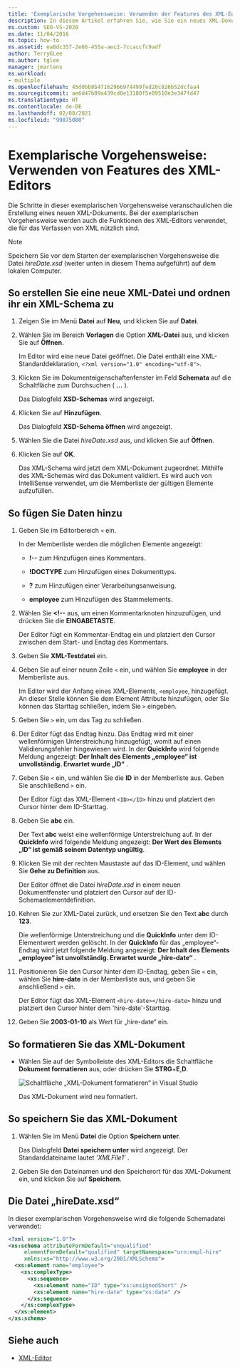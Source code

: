 ```yaml
---
title: 'Exemplarische Vorgehensweise: Verwenden der Features des XML-Editors'
description: In diesem Artikel erfahren Sie, wie Sie ein neues XML-Dokument erstellen, indem Sie die Schritte in dieser exemplarischen Vorgehensweise befolgen, die Features des XML-Editors veranschaulicht.
ms.custom: SEO-VS-2020
ms.date: 11/04/2016
ms.topic: how-to
ms.assetid: ea8dc357-2e66-455a-aec2-7ccaccfc9adf
author: TerryGLee
ms.author: tglee
manager: jmartens
ms.workload:
- multiple
ms.openlocfilehash: 45d0bb8b47162966974499fed20c826b52dcfaa4
ms.sourcegitcommit: ae6d47b09a439cd0e13180f5e89510e3e347fd47
ms.translationtype: HT
ms.contentlocale: de-DE
ms.lasthandoff: 02/08/2021
ms.locfileid: "99875080"
---
```

# <a name="walkthrough-use-xml-editor-features"></a>Exemplarische Vorgehensweise: Verwenden von Features des XML-Editors

Die Schritte in dieser exemplarischen Vorgehensweise veranschaulichen die Erstellung eines neuen XML-Dokuments. Bei der exemplarischen Vorgehensweise werden auch die Funktionen des XML-Editors verwendet, die für das Verfassen von XML nützlich sind.

> [!NOTE]
> Speichern Sie vor dem Starten der exemplarischen Vorgehensweise die Datei *hireDate.xsd* (weiter unten in diesem Thema aufgeführt) auf dem lokalen Computer.

## <a name="to-create-a-new-xml-file-and-associate-it-with-an-xml-schema"></a>So erstellen Sie eine neue XML-Datei und ordnen ihr ein XML-Schema zu

1. Zeigen Sie im Menü **Datei** auf **Neu**, und klicken Sie auf **Datei**.

2. Wählen Sie im Bereich **Vorlagen** die Option **XML-Datei** aus, und klicken Sie auf **Öffnen**.

     Im Editor wird eine neue Datei geöffnet. Die Datei enthält eine XML-Standarddeklaration, `<?xml version="1.0" encoding="utf-8">`.

3. Klicken Sie im Dokumenteigenschaftenfenster im Feld **Schemata** auf die Schaltfläche zum Durchsuchen ( **…** ).

     Das Dialogfeld **XSD-Schemas** wird angezeigt.

4. Klicken Sie auf **Hinzufügen**.

     Das Dialogfeld **XSD-Schema öffnen** wird angezeigt.

5. Wählen Sie die Datei *hireDate.xsd* aus, und klicken Sie auf **Öffnen**.

6. Klicken Sie auf **OK**.

     Das XML-Schema wird jetzt dem XML-Dokument zugeordnet. Mithilfe des XML-Schemas wird das Dokument validiert. Es wird auch von IntelliSense verwendet, um die Memberliste der gültigen Elemente aufzufüllen.

## <a name="to-add-data"></a>So fügen Sie Daten hinzu

1. Geben Sie im Editorbereich `<` ein.

     In der Memberliste werden die möglichen Elemente angezeigt:

    - **!--** zum Hinzufügen eines Kommentars.

    - **!DOCTYPE** zum Hinzufügen eines Dokumenttyps.

    - **?** zum Hinzufügen einer Verarbeitungsanweisung.

    - **employee** zum Hinzufügen des Stammelements.

2. Wählen Sie **&lt;!--** aus, um einen Kommentarknoten hinzuzufügen, und drücken Sie die **EINGABETASTE**.

     Der Editor fügt ein Kommentar-Endtag ein und platziert den Cursor zwischen dem Start- und Endtag des Kommentars.

3. Geben Sie **XML-Testdatei** ein.

4. Geben Sie auf einer neuen Zeile `<` ein, und wählen Sie **employee** in der Memberliste aus.

     Im Editor wird der Anfang eines XML-Elements, `<employee`, hinzugefügt. An dieser Stelle können Sie dem Element Attribute hinzufügen, oder Sie können das Starttag schließen, indem Sie `>` eingeben.

5. Geben Sie `>` ein, um das Tag zu schließen.

6. Der Editor fügt das Endtag hinzu. Das Endtag wird mit einer wellenförmigen Unterstreichung hinzugefügt, womit auf einen Validierungsfehler hingewiesen wird. In der **QuickInfo** wird folgende Meldung angezeigt: **Der Inhalt des Elements „employee“ ist unvollständig. Erwartet wurde „ID“** .

7. Geben Sie `<` ein, und wählen Sie die **ID** in der Memberliste aus. Geben Sie anschließend `>` ein.

     Der Editor fügt das XML-Element `<ID></ID>` hinzu und platziert den Cursor hinter dem ID-Starttag.

8. Geben Sie **abc** ein.

     Der Text **abc** weist eine wellenförmige Unterstreichung auf. In der **QuickInfo** wird folgende Meldung angezeigt: **Der Wert des Elements „ID“ ist gemäß seinem Datentyp ungültig**.

9. Klicken Sie mit der rechten Maustaste auf das ID-Element, und wählen Sie **Gehe zu Definition** aus.

     Der Editor öffnet die Datei *hireDate.xsd* in einem neuen Dokumentfenster und platziert den Cursor auf der ID-Schemaelementdefinition.

10. Kehren Sie zur XML-Datei zurück, und ersetzen Sie den Text **abc** durch **123**.

     Die wellenförmige Unterstreichung und die **QuickInfo** unter dem ID-Elementwert werden gelöscht. In der **QuickInfo** für das „employee“-Endtag wird jetzt folgende Meldung angezeigt: **Der Inhalt des Elements „employee“ ist unvollständig. Erwartet wurde „hire-date“** .

11. Positionieren Sie den Cursor hinter dem ID-Endtag, geben Sie `<` ein, wählen Sie **hire-date** in der Memberliste aus, und geben Sie anschließend `>` ein.

     Der Editor fügt das XML-Element `<hire-date></hire-date>` hinzu und platziert den Cursor hinter dem 'hire-date'-Starttag.

12. Geben Sie **2003-01-10** als Wert für „hire-date“ ein.

## <a name="to-format-the-xml-document"></a>So formatieren Sie das XML-Dokument

- Wählen Sie auf der Symbolleiste des XML-Editors die Schaltfläche **Dokument formatieren** aus, oder drücken Sie **STRG**+**E**,**D**.

   ![Schaltfläche „XML-Dokument formatieren“ in Visual Studio](media/format-xml-document.png)

   Das XML-Dokument wird neu formatiert.

## <a name="to-save-the-xml-document"></a>So speichern Sie das XML-Dokument

1. Wählen Sie im Menü **Datei** die Option **Speichern unter**.

     Das Dialogfeld **Datei speichern unter** wird angezeigt. Der Standarddateiname lautet *'XMLFile1'* .

2. Geben Sie den Dateinamen und den Speicherort für das XML-Dokument ein, und klicken Sie auf **Speichern**.

## <a name="hiredatexsd-file"></a>Die Datei „hireDate.xsd“

In dieser exemplarischen Vorgehensweise wird die folgende Schemadatei verwendet:

```xml
<?xml version="1.0"?>
<xs:schema attributeFormDefault="unqualified"
     elementFormDefault="qualified" targetNamespace="urn:empl-hire"
     xmlns:xs="http://www.w3.org/2001/XMLSchema">
  <xs:element name="employee">
    <xs:complexType>
      <xs:sequence>
        <xs:element name="ID" type="xs:unsignedShort" />
        <xs:element name="hire-date" type="xs:date" />
      </xs:sequence>
    </xs:complexType>
  </xs:element>
</xs:schema>
```

## <a name="see-also"></a>Siehe auch

- [XML-Editor](../xml-tools/xml-editor.md)
